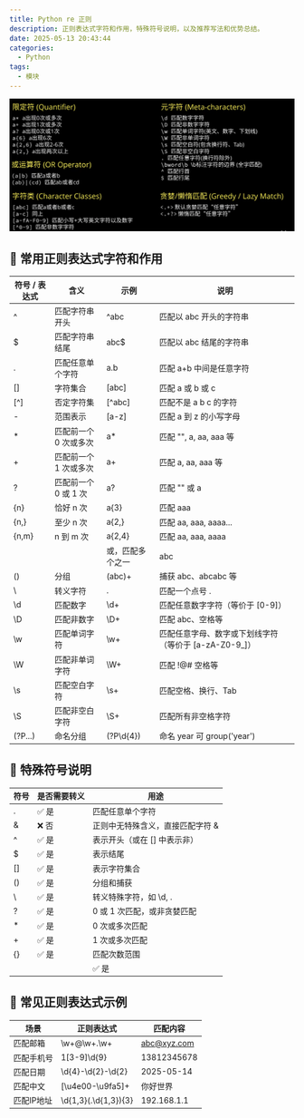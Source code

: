 ```yaml
---
title: Python re 正则
description: 正则表达式字符和作用，特殊符号说明，以及推荐写法和优势总结。
date: 2025-05-13 20:43:44
categories:
  - Python
tags:
  - 模块
---
```


![re.png](../res/reimage.png)

## 🔹 常用正则表达式字符和作用
| 符号 / 表达式 | 含义 | 示例 | 说明 |
|----------------|------|------|------|
| ^              | 匹配字符串开头       | ^abc         | 匹配以 abc 开头的字符串 |
| $              | 匹配字符串结尾       | abc$         | 匹配以 abc 结尾的字符串 |
| .              | 匹配任意单个字符     | a.b          | 匹配 a+b 中间是任意字符 |
| []             | 字符集合             | [abc]        | 匹配 a 或 b 或 c |
| [^]            | 否定字符集           | [^abc]       | 匹配不是 a b c 的字符 |
| -              | 范围表示             | [a-z]        | 匹配 a 到 z 的小写字母 |
| *              | 匹配前一个 0 次或多次| a*           | 匹配 "", a, aa, aaa 等 |
| +              | 匹配前一个 1 次或多次| a+           | 匹配 a, aa, aaa 等 |
| ?              | 匹配前一个 0 或 1 次 | a?           | 匹配 "" 或 a |
| {n}            | 恰好 n 次            | a{3}         | 匹配 aaa |
| {n,}           | 至少 n 次            | a{2,}        | 匹配 aa, aaa, aaaa... |
| {n,m}          | n 到 m 次            | a{2,4}       | 匹配 aa, aaa, aaaa |
| |              | 或，匹配多个之一     | abc|def      | 匹配 abc 或 def |
| ()             | 分组                 | (abc)+       | 捕获 abc、abcabc 等 |
| \              | 转义字符             | \.           | 匹配一个点号 . |
| \d             | 匹配数字             | \d+          | 匹配任意数字字符（等价于 [0-9]）|
| \D             | 匹配非数字           | \D+          | 匹配 abc、空格等 |
| \w             | 匹配单词字符         | \w+          | 匹配任意字母、数字或下划线字符（等价于 [a-zA-Z0-9_]） |
| \W             | 匹配非单词字符       | \W+          | 匹配 !@# 空格等 |
| \s             | 匹配空白字符         | \s+          | 匹配空格、换行、Tab |
| \S             | 匹配非空白字符       | \S+          | 匹配所有非空格字符 |
| (?P<name>...)  | 命名分组             | (?P<year>\d{4}) | 命名 year 可 group('year') |

## 🔹 特殊符号说明
| 符号 | 是否需要转义 | 用途 |
|------|----------------|------|
| .    | ✅ 是          | 匹配任意单个字符 |
| &    | ❌ 否          | 正则中无特殊含义，直接匹配字符 & |
| ^    | ✅ 是          | 表示开头（或在 [] 中表示非） |
| $    | ✅ 是          | 表示结尾 |
| []   | ✅ 是          | 表示字符集合 |
| ()   | ✅ 是          | 分组和捕获 |
| \    | ✅ 是          | 转义特殊字符，如 \d, \. |
| ?    | ✅ 是          | 0 或 1 次匹配，或非贪婪匹配 |
| *    | ✅ 是          | 0 次或多次匹配 |
| +    | ✅ 是          | 1 次或多次匹配 |
| {}   | ✅ 是          | 匹配次数范围 |
| |    | ✅ 是          | 或操作，匹配多个之一 |

## 🔹 常见正则表达式示例
| 场景         | 正则表达式               | 匹配内容        |
|--------------|--------------------------|-----------------|
| 匹配邮箱     | \w+@\w+\.\w+              | abc@xyz.com     |
| 匹配手机号   | 1[3-9]\d{9}               | 13812345678     |
| 匹配日期     | \d{4}-\d{2}-\d{2}         | 2025-05-14      |
| 匹配中文     | [\u4e00-\u9fa5]+          | 你好世界         |
| 匹配IP地址   | \d{1,3}(\.\d{1,3}){3}     | 192.168.1.1     |
